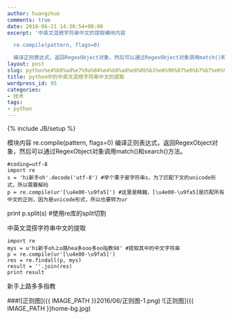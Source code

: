 ```yaml
---
author: huangzhuo
comments: true
date: 2016-06-21 14:30:54+00:00
excerpt: '中英文混搭字符串中文的提取模块内容

  re.compile(pattern, flags=0)

  编译正则表达式，返回RegexObject对象，然后可以通过RegexObject对象调用match()和search()方法。'
layout: post
slug: python%e4%b8%ad%e7%9a%84%e4%b8%ad%e8%8b%b1%e6%96%87%e6%b7%b7%e6%90%ad%e5%ad%97%e7%ac%a6%e4%b8%b2%e4%b8%ad%e6%96%87%e7%9a%84%e6%8f%90%e5%8f%96
title: python中的中英文混搭字符串中文的提取
wordpress_id: 95
categories:
- 技术
tags:
- python
---
```

{% include JB/setup %}

模块内容
re.compile(pattern, flags=0)
编译正则表达式，返回RegexObject对象，然后可以通过RegexObject对象调用match()和search()方法。


```
#coding=utf-8
import re
s = 'hi新手oh'.decode('utf-8') #举个栗子是字符串s，为了匹配下文的unicode形式，所以需要解码
p = re.compile(ur'[\u4e00-\u9fa5]') #这里是精髓，[\u4e00-\u9fa5]是匹配所有中文的正则，因为是unicode形式，所以也要转为ur
```


print p.split(s) #使用re库的split切割

中英文混搭字符串中文的提取

```
import re
mys = u'hi新手oh上o路hea多ooo多oo指教98' #提取其中的中文字符串
p = re.compile(ur'[\u4e00-\u9fa5]')
res = re.findall(p, mys)
result = ''.join(res)
print result
```


新手上路多多指教

###![正则图]({{ IMAGE_PATH }}2016/06/正则图-1.png)
![正则图]({{ IMAGE_PATH }}home-bg.jpg)
